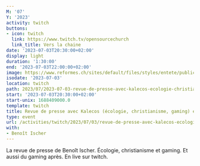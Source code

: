 ```yaml
---
M: '07'
Y: '2023'
activity: twitch
buttons:
- icon: twitch
  link: https://www.twitch.tv/opensourcechurch
  link_title: Vers la chaine
date: '2023-07-03T20:30:00+02:00'
display: light
duration: '1:30:00'
end: '2023-07-03T22:00:00+02:00'
image: https://www.reformes.ch/sites/default/files/styles/entete/public/data/images/comm/257/Beno%C3%AEt%20Ischer.jpg
isodate: '2023-07-03'
location: twitch
path: 2023/07/2023-07-03-revue-de-presse-avec-kalecos-ecologie-christianisme-gaming-et-gaming.md
start: '2023-07-03T20:30:00+02:00'
start-unix: 1688409000.0
template: twitch
title: Revue de presse avec Kalecos (écologie, christianisme, gaming) et gaming
type: event
url: /activities/twitch/2023/07/03/revue-de-presse-avec-kalecos-ecologie-christianisme-gaming-et-gaming
with:
- Benoît Ischer
---
```

La revue de presse de Benoît Ischer. Écologie, christianisme et gaming. Et aussi du gaming après. En live sur twitch.